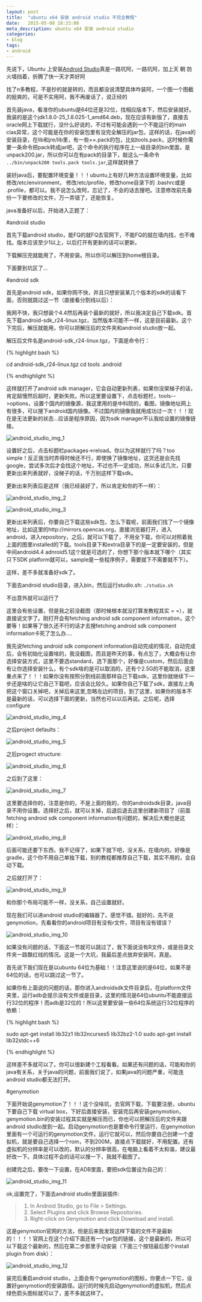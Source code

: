 ```yaml
---
layout: post
title:  "ubuntu x64 安装 android studio 不完全教程"
date:   2015-05-08 18:33:00
meta_description: ubuntu x64 安装 android studio
categories:
- blog
tags:
- android
---
```


先说下，Ubuntu 上安装[Android Studio][]真是一路坑阿，一路坑阿，加上天  朝 防火墙挡着，折腾了快一天才弄好阿

找了n多教程，不是抄的就是转的，而且都没说清楚具体咋装阿，一个图一个图截的挺爽的，可是不实用阿，我不再废话了，说正经的

首先装java，看准你的ubuntu是64位还是32位，找相应版本下，然后安装就好。我装的是这个jdk1.8.0-25_1.8.025-1_amd64.deb，现在应该有新版了，直接去oracle网上下载就行，没什么好说的，不过有可能会遇到一个不能运行的main clas异常，这个可能是在你的安装包里有没完全解压的jar包，这样的话，在java的安装目录，在lib和jre/lib里，有一些××.pack的包，比如tools.pack，这时候你需要一条命令把pack转成jar吧，这个命令的执行程序在上一级目录的bin里面，是unpack200.jar，所以你可以在有pack的目录下，敲这么一条命令 `../bin/unpack200 tools.pack tools.jar`,这样就转换了

装好java后，要配置环境变量！！！ubuntu上有好几种方法设置环境变量，比如修改/etc/environment， 修改/etc/profile，修改home目录下的 .bashrc或是  .profile，都可以。我不说怎么改阿，忘记了，不会的话去搜吧。注意修改前先备份一下要修改的文件，万一弄错了，还能恢复。

java准备好以后，开始进入正题了：

#android studio

首先下载android studio，能FQ的就FQ去官网下，不能FQ的就在墙内找，也不难找。版本应该至少1以上，以后打开有更新的话可以更新。

下载解压完就能用了，不用安装。所以你可以解压到home根目录。

下面要到坑区了...

#android sdk

首先是android sdk，如果你网不快，并且只想安装某几个版本的sdk的话看下面，否则就跳过这一节（直接看分割线以后）：

我网不快，我只想装个4.4然后再装个最新的就好，所以我决定自己下载sdk。首先下载android-sdk_r24-linux.tgz，当然版本可能不一样，这是目前最新。这个下完后，解压就能用，你可以把解压后的文件夹和android studio放一起。

解压后文件名是android-sdk_r24-linux.tgz，下面是命令行：

{% highlight bash %}

cd android-sdk_r24-linux.tgz
cd tools
.android

{% endhighlight %}

这样就打开了android sdk manager，它会自动更新列表，如果你没架梯子的话，肯定超慢然后超时，更新失败。所以这里要设置下，点击标题栏，tools-->options，设置个国内的镜像源，我这里用的是中科院的，看图，镜像地址网上有很多，可以搜下android国内镜像。不过国内的镜像我就用成功过一次！！！现在是无法更新的状态...应该是程序原因，因为sdk manager不认我给设置的镜像链接。

![android_studio_img_1](http://7xj0rk.com1.z0.glb.clouddn.com/android_studio_1.png)

设置好之后，点击标题栏packages->reload。你以为这样就行了吗？too simple！反正我当时弄得时候还不行，即使换了镜像地址，这货还是会先找google，尝试多次后才会找这个地址，不过也不一定成功，所以多试几次，只要更新出来列表就好，没梯子的话，千万别这样下载sdk。

更新出来列表后是这样（我已经装好了，所以肯定和你的不一样）：

![android_studio_img_2](http://7xj0rk.com1.z0.glb.clouddn.com/android_studio_2.png)

![android_studio_img_3](http://7xj0rk.com1.z0.glb.clouddn.com/android_studio_3.png)

更新出来列表后，你要自己下载这些sdk包，怎么下载呢，前面我们找了一个镜像地址，比如这里的http://mirrors.opencas.org，直接浏览器打开，进入android，进入repository，之后，就可以下载了，不用全下载，你可以对照着我上面的图里installed的下载。tools目录下和extra目录下的是一定要安装的，但是中间android4.4 adnroid5.1这个就是可选的了，你想下那个版本就下哪个（其实只下SDK platform就可以，sample是一些程序例子，需要就下不需要就不下）。

这样，差不多就准备好sdk了。

下面去android studio目录，进入bin，然后运行studio.sh: `./studio.sh`

不出意外就可以运行了

这里会有些设置，但是我之前没截图（那时候根本就没打算发教程其实 = =），就直接说文字了。刚打开会有fetching android sdk component information，这个要等！如果等了很久还不行的话才去搜fetching android sdk component information卡死了怎么办....

我先说fetching android sdk component information自动完成的情况，自动完成后，会有初始化设置啥的，我没截图，而且是昨天的事，有点忘了，大概会有让你选择安装方式，这里不要选standard，选下面那个，好像是custom，然后后面会有让你选择安装什么，有个sdk啥的是可以取消的，还有个2.5G的不能取消，这里重点来了！！！如果你没有按照分割线前面那样自己下载sdk，这里你就继续下一步还是啥的让它自己下载吧，应该会比较久。如果你自己下载了sdk，直接左上角把这个窗口关掉吧，关掉后来这里,忽略左边的项目，到了这里，如果你的版本不是最新的话，可以选择下面的更新，当然也可以以后再说。之后呢，选择configure

![android_studio_img_4](http://7xj0rk.com1.z0.glb.clouddn.com/android_studio_4.png)

之后project defaults：

![android_studio_img_5](http://7xj0rk.com1.z0.glb.clouddn.com/android_studio_5.png)

之后progect structure:

![android_studio_img_6](http://7xj0rk.com1.z0.glb.clouddn.com/android_studio_6.png)

之后到了这里：

![android_studio_img_7](http://7xj0rk.com1.z0.glb.clouddn.com/android_studio_7.png)

这里要选择你的，注意是你的，不是上面的我的，你的androidsdk目录，java目录不用你设置。选择好之后，就可以关掉，后退后退去这里创建新项目了（前面fetching android sdk component information有问题的，解决后大概也是这样）：

![android_studio_img_8](http://7xj0rk.com1.z0.glb.clouddn.com/android_studio_8.png)

后面可能还要下东西，我不记得了，如果下就下吧，没关系，在墙内的。好像是gradle，这个你不用自己单独下载，别的教程都推荐自己下载，其实不用的，会自动下载。

之后就打开了：

![android_studio_img_9](http://7xj0rk.com1.z0.glb.clouddn.com/android_studio_9.png)

和你那个布局可能不一样，没关系，自己设置就好。

现在我们可以进android studio的编辑器了。感觉不错。挺好的，先不说genymotion，先看看你的android项目有没有r文件，项目有没有错误？

![android_studio_img_10](http://7xj0rk.com1.z0.glb.clouddn.com/android_studio_10.png)

如果没有问题的话，下面这一节就可以跳过了，我下面说没有R文件，或是目录文件夹一路飘红线的情况。这是一个大坑，我最后差点放弃安装阿，真是。

首先说下我们现在是以ubuntu 64位为基础！！注意这里说的是64位，如果不是64位的话，也可以跳过这一节了。

如果你有上面说的问题的话，那你进入androidsdk文件目录后，在platform文件夹里，运行adb会提示没有文件或是目录，这里的情况是64位ubuntu不能直接运行32位的程序！而adb是32位的！所以这里要安装一些64位系统运行32位程序的依赖：

{% highlight bash %}

sudo apt-get install lib32z1 lib32ncurses5 lib32bz2-1.0
sudo apt-get install lib32stdc++6

{% endhighlight %}

这样差不多就可以了。你可以很新建个工程看看。如果还有问题的话，可能和你的java有关系，关于java的问题，前面我们说了，如果java的问题严重，可能连android studio都无法打开。

#genymotion

下面开始说genymotion了！！！这个没啥坑，去官网下载，下载要注册，ubuntu下要自己下载 virtual box，下好后直接安装，安装完后再安装genymotion，genymotion.bin的安装过程其实就是解压而已，你也可以把解压后的文件夹跟android studio放到一起。启动genymotion也是要命令行里运行，在genymotion里面有一个可运行的genymotion文件，运行它就可以，然后你要自己创建一个虚拟机，就是要自己选择一个rom，不到200M，直接点下载就好，不用配置。还有虚拟机的分辨率是可以改的，默认的分辨率很高，在电脑上看着不太和谐，建议最好改一下。具体过程不会的话可以搜一下，我就不截图了。

创建完之后，要改一下设置，在ADB里面，要把sdk位置设为自己的：

![android_studio_img_11](http://7xj0rk.com1.z0.glb.clouddn.com/android_studio_11.png)

ok,设置完了，下面去android studio里面装插件:

>1. In Android Studio, go to File > Settings.
>2. Select Plugins and click Browse Repositories.
>3. Right-click on Genymotion and click Download and install.

这是genymotion官网的方法，但是后来我发现这样下载的文件不是最新的！！！！官网上在这个介绍下面还有一个jar包的链接，这个是最新的，所以可以下载这个最新的，然后在第二步那里手动安装（下面三个按钮最后那个install plugin from disk）：

![android_studio_img_12](http://7xj0rk.com1.z0.glb.clouddn.com/android_studio_12.png)

装完后重启android studio，上面会有个genymotion的图标，你要点一下它，设置好genymotion的安装路径。运行的时候先启动genymotion的虚拟机，然后点绿色箭头图标就可以了，差不多就这样了。


[Android Studio]: http://en.wikipedia.org/wiki/Android_Studio